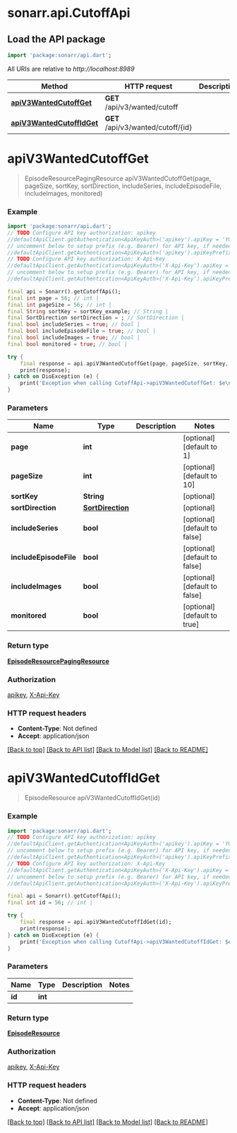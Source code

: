 # sonarr.api.CutoffApi

## Load the API package
```dart
import 'package:sonarr/api.dart';
```

All URIs are relative to *http://localhost:8989*

Method | HTTP request | Description
------------- | ------------- | -------------
[**apiV3WantedCutoffGet**](CutoffApi.md#apiv3wantedcutoffget) | **GET** /api/v3/wanted/cutoff | 
[**apiV3WantedCutoffIdGet**](CutoffApi.md#apiv3wantedcutoffidget) | **GET** /api/v3/wanted/cutoff/{id} | 


# **apiV3WantedCutoffGet**
> EpisodeResourcePagingResource apiV3WantedCutoffGet(page, pageSize, sortKey, sortDirection, includeSeries, includeEpisodeFile, includeImages, monitored)



### Example
```dart
import 'package:sonarr/api.dart';
// TODO Configure API key authorization: apikey
//defaultApiClient.getAuthentication<ApiKeyAuth>('apikey').apiKey = 'YOUR_API_KEY';
// uncomment below to setup prefix (e.g. Bearer) for API key, if needed
//defaultApiClient.getAuthentication<ApiKeyAuth>('apikey').apiKeyPrefix = 'Bearer';
// TODO Configure API key authorization: X-Api-Key
//defaultApiClient.getAuthentication<ApiKeyAuth>('X-Api-Key').apiKey = 'YOUR_API_KEY';
// uncomment below to setup prefix (e.g. Bearer) for API key, if needed
//defaultApiClient.getAuthentication<ApiKeyAuth>('X-Api-Key').apiKeyPrefix = 'Bearer';

final api = Sonarr().getCutoffApi();
final int page = 56; // int | 
final int pageSize = 56; // int | 
final String sortKey = sortKey_example; // String | 
final SortDirection sortDirection = ; // SortDirection | 
final bool includeSeries = true; // bool | 
final bool includeEpisodeFile = true; // bool | 
final bool includeImages = true; // bool | 
final bool monitored = true; // bool | 

try {
    final response = api.apiV3WantedCutoffGet(page, pageSize, sortKey, sortDirection, includeSeries, includeEpisodeFile, includeImages, monitored);
    print(response);
} catch on DioException (e) {
    print('Exception when calling CutoffApi->apiV3WantedCutoffGet: $e\n');
}
```

### Parameters

Name | Type | Description  | Notes
------------- | ------------- | ------------- | -------------
 **page** | **int**|  | [optional] [default to 1]
 **pageSize** | **int**|  | [optional] [default to 10]
 **sortKey** | **String**|  | [optional] 
 **sortDirection** | [**SortDirection**](.md)|  | [optional] 
 **includeSeries** | **bool**|  | [optional] [default to false]
 **includeEpisodeFile** | **bool**|  | [optional] [default to false]
 **includeImages** | **bool**|  | [optional] [default to false]
 **monitored** | **bool**|  | [optional] [default to true]

### Return type

[**EpisodeResourcePagingResource**](EpisodeResourcePagingResource.md)

### Authorization

[apikey](../README.md#apikey), [X-Api-Key](../README.md#X-Api-Key)

### HTTP request headers

 - **Content-Type**: Not defined
 - **Accept**: application/json

[[Back to top]](#) [[Back to API list]](../README.md#documentation-for-api-endpoints) [[Back to Model list]](../README.md#documentation-for-models) [[Back to README]](../README.md)

# **apiV3WantedCutoffIdGet**
> EpisodeResource apiV3WantedCutoffIdGet(id)



### Example
```dart
import 'package:sonarr/api.dart';
// TODO Configure API key authorization: apikey
//defaultApiClient.getAuthentication<ApiKeyAuth>('apikey').apiKey = 'YOUR_API_KEY';
// uncomment below to setup prefix (e.g. Bearer) for API key, if needed
//defaultApiClient.getAuthentication<ApiKeyAuth>('apikey').apiKeyPrefix = 'Bearer';
// TODO Configure API key authorization: X-Api-Key
//defaultApiClient.getAuthentication<ApiKeyAuth>('X-Api-Key').apiKey = 'YOUR_API_KEY';
// uncomment below to setup prefix (e.g. Bearer) for API key, if needed
//defaultApiClient.getAuthentication<ApiKeyAuth>('X-Api-Key').apiKeyPrefix = 'Bearer';

final api = Sonarr().getCutoffApi();
final int id = 56; // int | 

try {
    final response = api.apiV3WantedCutoffIdGet(id);
    print(response);
} catch on DioException (e) {
    print('Exception when calling CutoffApi->apiV3WantedCutoffIdGet: $e\n');
}
```

### Parameters

Name | Type | Description  | Notes
------------- | ------------- | ------------- | -------------
 **id** | **int**|  | 

### Return type

[**EpisodeResource**](EpisodeResource.md)

### Authorization

[apikey](../README.md#apikey), [X-Api-Key](../README.md#X-Api-Key)

### HTTP request headers

 - **Content-Type**: Not defined
 - **Accept**: application/json

[[Back to top]](#) [[Back to API list]](../README.md#documentation-for-api-endpoints) [[Back to Model list]](../README.md#documentation-for-models) [[Back to README]](../README.md)


